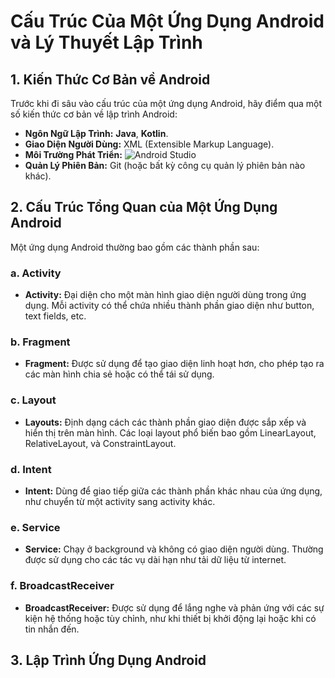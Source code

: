 # Cấu Trúc Của Một Ứng Dụng Android và Lý Thuyết Lập Trình

## 1. Kiến Thức Cơ Bản về Android

Trước khi đi sâu vào cấu trúc của một ứng dụng Android, hãy điểm qua một số kiến thức cơ bản về lập trình Android:

- **Ngôn Ngữ Lập Trình:** **Java**, **Kotlin**.
- **Giao Diện Người Dùng:** XML (Extensible Markup Language).
- **Môi Trường Phát Triển:** ![Android Studio](https://developer.android.com/studio/images/studio-icon-stable.png)
- **Quản Lý Phiên Bản:** Git (hoặc bất kỳ công cụ quản lý phiên bản nào khác).

## 2. Cấu Trúc Tổng Quan của Một Ứng Dụng Android

Một ứng dụng Android thường bao gồm các thành phần sau:

### a. Activity

- **Activity:** Đại diện cho một màn hình giao diện người dùng trong ứng dụng. Mỗi activity có thể chứa nhiều thành phần giao diện như button, text fields, etc.

### b. Fragment

- **Fragment:** Được sử dụng để tạo giao diện linh hoạt hơn, cho phép tạo ra các màn hình chia sẻ hoặc có thể tái sử dụng.

### c. Layout

- **Layouts:** Định dạng cách các thành phần giao diện được sắp xếp và hiển thị trên màn hình. Các loại layout phổ biến bao gồm LinearLayout, RelativeLayout, và ConstraintLayout.

### d. Intent

- **Intent:** Dùng để giao tiếp giữa các thành phần khác nhau của ứng dụng, như chuyển từ một activity sang activity khác.

### e. Service

- **Service:** Chạy ở background và không có giao diện người dùng. Thường được sử dụng cho các tác vụ dài hạn như tải dữ liệu từ internet.

### f. BroadcastReceiver

- **BroadcastReceiver:** Được sử dụng để lắng nghe và phản ứng với các sự kiện hệ thống hoặc tùy chỉnh, như khi thiết bị khởi động lại hoặc khi có tin nhắn đến.

## 3. Lập Trình Ứng Dụng Android


